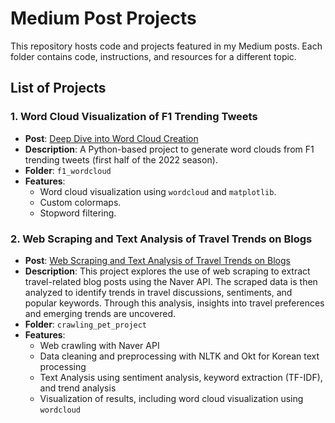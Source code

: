 # Medium Post Projects

This repository hosts code and projects featured in my Medium posts. Each folder contains code, instructions, and resources for a different topic.

## List of Projects

### 1. **Word Cloud Visualization of F1 Trending Tweets**
   - **Post**: [Deep Dive into Word Cloud Creation](https://medium.com/@nayeonkn0330/deep-dive-into-word-cloud-creation-c2fc7fc09c12)
   - **Description**: A Python-based project to generate word clouds from F1 trending tweets (first half of the 2022 season).
   - **Folder**: `f1_wordcloud`
   - **Features**:
     - Word cloud visualization using `wordcloud` and `matplotlib`.
     - Custom colormaps.
     - Stopword filtering.
### 2. **Web Scraping and Text Analysis of Travel Trends on Blogs**
   - **Post**: [Web Scraping and Text Analysis of Travel Trends on Blogs](https://medium.com)
   - **Description**: This project explores the use of web scraping to extract travel-related blog posts using the Naver API. The scraped data is then analyzed to identify trends in travel discussions, sentiments, and popular keywords. Through this analysis, insights into travel preferences and emerging trends are uncovered.
   - **Folder**: `crawling_pet_project`
   - **Features**:
     - Web crawling with Naver API
     - Data cleaning and preprocessing with NLTK and Okt for Korean text processing
     - Text Analysis using sentiment analysis, keyword extraction (TF-IDF), and trend analysis
     - Visualization of results, including word cloud visualization using `wordcloud`
<!--
---

## How to Run the Code

Each project contains its own set of instructions inside the respective folder. To run any project:

1. Navigate to the desired folder.
2. Follow the instructions in the `README.md` or Python script.

```bash
cd f1_wordcloud
python generate_wordcloud.py
 -->
